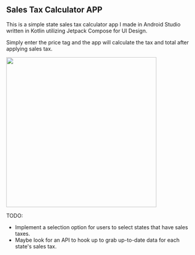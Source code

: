 ## Sales Tax Calculator APP

This is a simple state sales tax calculator app I made in Android Studio written in Kotlin utilizing Jetpack Compose for UI Design.

Simply enter the price tag and the app will calculate the tax and total after applying sales tax.

<img src="https://your-image-url.type](https://github.com/mylifeisoofed/Sales-Tax-Calculator/assets/58831022/6b1bc238-ba97-4355-a162-16250fdf3a0f" width="400">

TODO:
- Implement a selection option for users to select states that have sales taxes.
- Maybe look for an API to hook up to grab up-to-date data for each state's sales tax.
